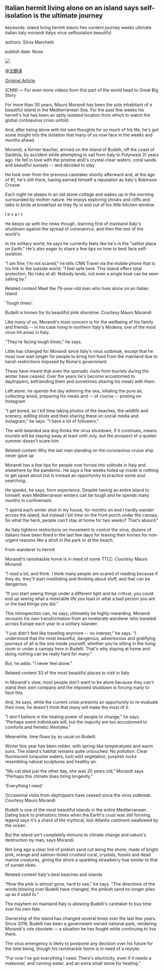 ## Italian hermit living alone on an island says self-isolation is the ultimate journey

keywords: island living hermit mauro hes content journey weeks ultimate italian italy morandi italys virus selfisolation beautiful

authors: Silvia Marchetti

publish date: None

![](https://cdn.cnn.com/cnnnext/dam/assets/180321111610-180312145114-mauro-morandi-2-super-tease.jpg)

[中文翻译](Italian%20hermit%20living%20alone%20on%20an%20island%20says%20self-isolation%20is%20the%20ultimate%20journey_zh.md)

[Original Article](https://edition.cnn.com/travel/article/italy-hermit-coronavirus/index.html)

(CNN) — For even more videos from this part of the world head to Great Big Story

For more than 30 years, Mauro Morandi has been the sole inhabitant of a beautiful island in the Mediterranean Sea. For the past few weeks his hermit's hut has been an aptly isolated location from which to watch the global coronavirus crisis unfold.

And, after being alone with his own thoughts for so much of his life, he's got some insight into the isolation that many of us now face in the weeks and months ahead.

Morandi, a former teacher, arrived on the island of Budelli, off the coast of Sardinia, by accident while attempting to sail from Italy to Polynesia 31 years ago. He fell in love with the pristine atoll's crystal-clear waters, coral sands and beautiful sunsets -- and decided to stay.

He took over from the previous caretaker shortly afterward and, at the age of 81, he's still there, having earned himself a reputation as Italy's Robinson Crusoe.

Each night he sleeps in an old stone cottage and wakes up in the morning surrounded by mother nature. He enjoys exploring shrubs and cliffs and talks to birds at breakfast as they fly in and out of his little kitchen window.

l e v a r t

He keeps up with the news though, learning first of mainland Italy's shutdown against the spread of coronavirus, and then the rest of the world's.

In his solitary world, he says he currently feels like he's in the "safest place on Earth." He's also eager to share a few tips on how to best face self-isolation.

"I am fine, I'm not scared," he tells CNN Travel via the mobile phone that is his link to the outside world. "I feel safe here. This island offers total protection. No risks at all. Nobody lands, not even a single boat can be seen sailing by."

Related content Meet the 79-year-old man who lives alone on an Italian island

'Tough times'

Budelli is known for its beautiful pink shoreline. Courtesy Mauro Morandi

Like many of us, Morandi's main concern is for the wellbeing of his family and friends -- in his case living in northern Italy's Modena, one of the most virus-hit areas in Italy.

"They're facing tough times," he says.

Little has changed for Morandi since Italy's virus outbreak, except that he must now wait longer for people to bring him food from the mainland due to harsh restrictions imposed by Rome's government.

These have meant that even the sporadic visits from tourists during the winter have ceased. Over the years he's become accustomed to daytrippers, befriending them and sometimes sharing his meals with them.

Left alone, he spends the day admiring the sea, inhaling the pure air, collecting wood, preparing his meals and -- of course -- posting on Instagram

"I get bored, so I kill time taking photos of the beaches, the wildlife and scenery, editing shots and then sharing these on social media and Instagram," he says. "I have a lot of followers."

The wild-bearded sea dog thinks the virus shutdown, if it continues, means tourists will be staying away at least until July, but the prospect of a quieter summer doesn't scare him.

Related content Why the last man standing on the coronavirus cruise ship never gave up

Morandi has a few tips for people now forced into solitude in Italy and elsewhere by the pandemic. He says a few weeks holed up inside is nothing to get upset about but is instead an opportunity to practice some soul searching.

He speaks, he says, from experience. Despite having an entire island to himself, even Mediterranean winters can be tough and he spends many months in confinement.

"I spend each winter shut in my house, for months on end I hardly wander across the island, but instead I kill time on the front porch under the canopy. So what the heck, people can't stay at home for two weeks? That's absurd."

As Italy tightens restrictions on movement to control the virus, dozens of Italians have been fined in the last few days for leaving their homes for non-urgent reasons like a stroll in the park or at the beach.

From wanderer to hermit

Morandi's ramshackle home is in need of some TTLC. Courtesy Mauro Morandi

"I read a lot, and think. I think many people are scared of reading because if they do, they'll start meditating and thinking about stuff, and that can be dangerous.

"If you start seeing things under a different light and be critical, you could end up seeing what a miserable life you lead or what a bad person you are or the bad things you did."

This introspection can, he says, ultimately be highly rewarding. Morandi recounts his own transformation from an inveterate wanderer who traveled across Europe each year to a solitary islander.

"I just didn't feel like traveling anymore -- no interest," he says. "I understood that the most beautiful, dangerous, adventurous and gratifying journeys of all is the one inside yourself, whether you're sitting in the living room or under a canopy here in Budelli. That's why staying at home and doing nothing can be really hard for many."

But, he adds: "I never feel alone."

Related content 33 of the most beautiful places to visit in Italy

In Morandi's view, most people don't want to be alone because they can't stand their own company and the imposed shutdown is forcing many to face this.

And, he says, while the current crisis presents an opportunity to re-evaluate their lives, he doesn't think that many will make the most of it.

"I don't believe in the healing power of people to change," he says. "Perhaps some individuals will, but the majority are too accustomed to comforts and frenetic lifestyles."

Meanwhile, time flows by as usual on Budelli.

Winter this year has been milder, with spring-like temperatures and warm suns. The island's habitat remains quite untouched. No pollution. Clear fluorescent turquoise waters, lush wild vegetation, purplish rocks resembling natural sculptures and healthy air.

"My cat died just the other day, she was 20 years old," Morandi says. "Perhaps this climate does bring longevity."

'Everything I need'

Occasional visits from daytrippers have ceased since the virus outbreak. Courtesy Mauro Morandi

Budelli is one of the most beautiful islands in the entire Mediterranean. Dating back to prehistoric times when the Earth's crust was still forming, legend says it's a shard of the mythical, lost Atlantis continent swallowed by the ocean.

But the island isn't completely immune to climate change and nature's destruction by man, says Morandi.

Not long ago a clear line of pinkish sand cut along the shore, made of bright pink, orange and salmon-tinted crushed coral, crystals, fossils and dead marine creatures, giving the shore a sparkling strawberry hue similar to that of sunset skies.

Related content Italy's best beaches and islands

"Now the pink is almost gone, hard to see," he says. "The directions of the winds blowing over Budelli have changed, the pinkish sand no longer piles up as it used to."

The mayhem on mainland Italy is allowing Budelli's caretaker to buy time over his own fate.

Ownership of the island has changed several times over the last few years. Since 2016, Budelli has been a government-owned national park, rendering Morandi's role obsolete -- a situation he has fought while continuing to live there.

The virus emergency is likely to postpone any decision over his future for the time being, though his ramshackle home is in need of a restyle.

"For now I've got everything I need. There's electricity, even if it needs a makeover, and running water, and an extra small stove for heating."
